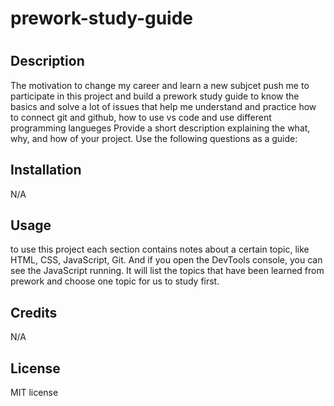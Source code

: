 # prework-study-guide

# <prework study guide webpage>

## Description

The motivation to change my career and learn a new subjcet push me to participate in this project and build a prework study guide to know the basics and solve a lot of issues that help me understand and practice how to connect git and github, how to use vs code and use different programming langueges
Provide a short description explaining the what, why, and how of your project. Use the following questions as a guide:

## Installation

N/A

## Usage

to use this project each section contains notes about a certain topic, like HTML, CSS, JavaScript, Git. And if you open the DevTools console, you can see the JavaScript running. It will list the topics that have been learned from prework and choose one topic for us to study first.

## Credits

N/A

## License

MIT license
